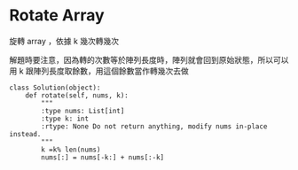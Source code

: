 # Rotate Array

旋轉 array ，依據 k 幾次轉幾次

解題時要注意，因為轉的次數等於陣列長度時，陣列就會回到原始狀態，所以可以用 k 跟陣列長度取餘數，用這個餘數當作轉幾次去做

```
class Solution(object):
    def rotate(self, nums, k):
        """
        :type nums: List[int]
        :type k: int
        :rtype: None Do not return anything, modify nums in-place instead.
        """
        k =k% len(nums)
        nums[:] = nums[-k:] + nums[:-k]
```        
